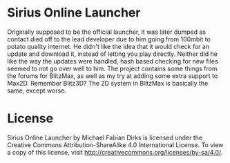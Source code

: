 Sirius Online Launcher
=======================

Originally supposed to be the official launcher, it was later dumped as contact died off to the lead developer due to him going from 100mbit to potato quality internet. He didn't like the idea that it would check for an update and download it, instead of letting you play directly. Neither did he like the way the updates were handled, hash based checking for new files seemed to not go over well to him.
The project contains some things from the forums for BlitzMax, as well as my try at adding some extra support to Max2D. Remember Blitz3D? The 2D system in BlitzMax is basically the same, except worse.

License
=======
Sirius Online Launcher by Michael Fabian Dirks is licensed under the Creative Commons Attribution-ShareAlike 4.0 International License. To view a copy of this license, visit http://creativecommons.org/licenses/by-sa/4.0/.